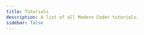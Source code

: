 ```yaml
---
title: Tutorials
description: A list of all Modern Coder tutorials.
sidebar: false
---
```

<ArticleTitle />
<RecentPosts />